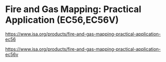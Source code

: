 # Fire and Gas Mapping: Practical Application (EC56,EC56V)

https://www.isa.org/products/fire-and-gas-mapping-practical-application-ec56

https://www.isa.org/products/fire-and-gas-mapping-practical-application-ec56v